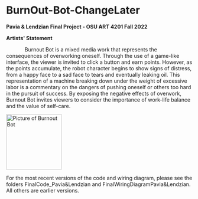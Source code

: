 # BurnOut-Bot-ChangeLater
<b>Pavia &amp; Lendzian Final Project - OSU ART 4201 Fall 2022</b>

<b>Artists' Statement</b>
<p style="text-indent: 50px">
Burnout Bot is a mixed media work that represents the consequences of overworking oneself. Through the use of a game-like interface, the viewer is invited to click a button and earn points. However, as the points accumulate, the robot character begins to show signs of distress, from a happy face to a sad face to tears and eventually leaking oil. This representation of a machine breaking down under the weight of excessive labor is a commentary on the dangers of pushing oneself or others too hard in the pursuit of success. By exposing the negative effects of overwork, Burnout Bot invites viewers to consider the importance of work-life balance and the value of self-care.
</p>

 <img src="https://user-images.githubusercontent.com/116467622/206932276-33db9fb8-a7de-447f-80dd-ad5fec7ec872.jpg" alt="Picture of Burnout Bot" style="width:150px">

For the most recent versions of the code and wiring diagram, please see the folders FinalCode_Pavia&Lendzian and FinalWiringDiagramPavia&Lendzian. All others are earlier versions.
